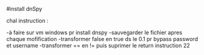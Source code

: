 #install dnSpy

chal instruction :

-à faire sur vm windows pr install dnspy
-sauvegarder le fichier apres chaque mofification
-transformer false en true ds le 0.1 pr bypass password et username
-transformer == en != puis suprimer le return instruction 22
